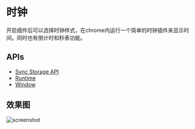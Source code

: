 
# 时钟

   开启插件后可以选择时钟样式，在chrome内运行一个简单的时钟插件来显示时间。同时也有倒计时和秒表功能。 

## APIs

* [Sync Storage API](http://developer.chrome.com/apps/storage.html)
* [Runtime](http://developer.chrome.com/apps/app.runtime.html)
* [Window](http://developer.chrome.com/apps/app.window.html)

     
## 效果图
![screenshot](/samples/clock/assets/screenshot_1280_800.png)

